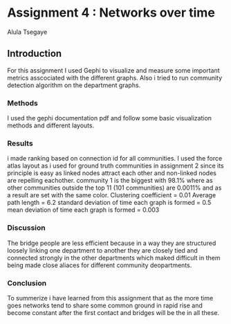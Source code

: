 # Assignment 4 : Networks over time
Alula Tsegaye

## Introduction
For this assignment I used Gephi to visualize and measure some important metrics asscociated with the different graphs. Also i tried to run community detection algorithm on the department graphs.

### Methods
I used the gephi documentation pdf and follow some basic visualization methods and different layouts.  

### Results
i made ranking based on connection id for all communities.
I used the force atlas layout as i used for ground truth communities in assignment 2 since its principle is easy as linked nodes
attract each other and non-linked nodes are repelling eachother.
community 1 is the biggest with 98.1% where as other communities outside the top 11
 (101 communities) are 0.0011% and as a result are set with the same color.
Clustering coefficient = 0.01
Average path length = 6.2
standard deviation of time each graph is formed = 0.5
mean deviation of time each graph is formed = 0.003

### Discussion
The bridge people are less efficient because in a way they are structured loosely linking one department to another they are closely tied and connected strongly in the other departments which maked difficult in them being made close aliaces for different community deopartments. 

### Conclusion
To summerize i have learned from this assignment that as the more time goes networks tend to share some common ground in rapid rise and become constant after the first contact and bridges will be the in all these.